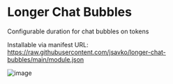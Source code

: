 # Longer Chat Bubbles

Configurable duration for chat bubbles on tokens
 
 Installable via manifest URL: https://raw.githubusercontent.com/jsavko/longer-chat-bubbles/main/module.json

![image](https://user-images.githubusercontent.com/192591/210192445-43976517-a83f-4efa-a2a9-c49d40fd5023.png)
